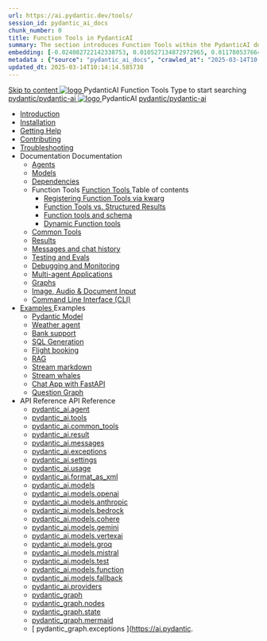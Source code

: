 ```yaml
---
url: https://ai.pydantic.dev/tools/
session_id: pydantic_ai_docs
chunk_number: 0
title: Function Tools in PydanticAI
summary: The section introduces Function Tools within the PydanticAI documentation, providing navigation links to other parts of the documentation such as installation, contributing, and troubleshooting.
embedding: [-0.024082722142338753, 0.010527134872972965, 0.01178053766489029, -0.015214716084301472, 0.01785193383693695, -0.0012552140979096293, -0.04668744280934334, 0.009157810360193253, -0.0046404884196817875, 0.02893694117665291, 0.02745893970131874, -0.08189864456653595, -0.010143144056200981, -0.031559668481349945, 0.03129884600639343, 0.010215595364570618, -0.027908137068152428, 0.0089042317122221, -0.005585974082350731, 0.07447965443134308, 0.0531790554523468, -0.009259241633117199, 0.0040137870237231255, 0.024546409025788307, 0.027864664793014526, 0.006564063020050526, -0.005020856391638517, 0.05952576547861099, 0.003624362638220191, -0.0313568040728569, 0.025154996663331985, -0.019851582124829292, -0.02225695550441742, -0.00965772196650505, 0.02648809552192688, 0.009179545566439629, 0.0004813465347979218, 0.019344424828886986, 0.004861463792622089, 0.03231315687298775, 0.00738275982439518, -0.04857116937637329, 0.027719764038920403, 0.005480920430272818, -0.059409841895103455, -0.00962874200195074, -0.020054444670677185, 0.009505574591457844, 0.00944761373102665, -0.013504872098565102, -0.07262491434812546, 0.005578729324042797, -0.030806178227066994, 0.007708789315074682, -0.02301044575870037, 0.0007788485381752253, -0.04987528920173645, 0.019141562283039093, 0.005980832502245903, -0.01136756595224142, 0.007788485381752253, -0.0035265537444502115, 0.002696989569813013, 0.07152365893125534, -0.059467803686857224, 0.003926845733076334, -0.06601737439632416, 0.006292372010648251, -0.060047414153814316, -0.025807056576013565, 0.02318432927131653, 0.04810748249292374, -0.027879156172275543, -0.056366901844739914, 0.001614752341993153, -0.03289276733994484, 0.03593571111559868, 0.0787687599658966, -0.00028142696828581393, -0.0646263137459755, -0.004104350693523884, 0.034051984548568726, -0.0038688848726451397, -0.013584568165242672, -0.03129884600639343, -0.052135761827230453, -0.020706504583358765, -0.019721169024705887, -0.023836389183998108, -0.015316147357225418, -0.026473606005311012, -0.0214889757335186, -0.0207354836165905, 0.0037167377304285765, 0.08723104000091553, 0.012186262756586075, 0.0023582810536026955, -0.00037402843008749187, -0.006919073406606913, 0.031675588339567184, 0.03413892537355423, -0.024952134117484093, -0.049411602318286896, 0.009751908481121063, 0.036225512623786926, -0.003407009644433856, 0.02008342556655407, -0.03990602493286133, -0.02996574528515339, 0.009280976839363575, -0.1347009539604187, -0.02979186363518238, -0.04210853949189186, 0.02751690149307251, -0.05639588087797165, 0.010193860158324242, 0.009433124214410782, 0.012389126233756542, 0.014069989323616028, -0.051585134118795395, -0.034225866198539734, -0.008317378349602222, 0.04825238510966301, 0.02160489745438099, 0.03506629914045334, 0.009034642949700356, -0.024705801159143448, -0.037152886390686035, -0.059699647128582, -0.02067752368748188, 0.018388070166110992, 0.008491260930895805, 0.01996750384569168, -0.0123746357858181, -0.01193992979824543, -0.017547639086842537, -0.03532712161540985, 0.011070516891777515, -0.027690783143043518, 0.034602612257003784, 0.022995956242084503, -0.019329935312271118, 0.005057081580162048, 0.02680687978863716, -0.04025379195809364, 0.01278036180883646, -0.025546232238411903, -0.020271798595786095, -0.05146921053528786, 0.021938171237707138, 0.044484931975603104, 0.007371892221271992, -0.02040220983326435, -0.039529282599687576, -0.03871782869100571, 0.020822426304221153, 0.02312636747956276, 0.029617980122566223, 0.01156318373978138, -0.028415292501449585, -0.01425111759454012, 0.05509176105260849, -0.03987704589962959, 0.014635107479989529, -0.03871782869100571, -0.016315972432494164, -0.04454289376735687, -0.02160489745438099, -0.0612066276371479, -0.05312109366059303, -0.0178084634244442, -0.05578729137778282, -0.009607006795704365, 0.0110994977876544, 0.0028110998682677746, -0.02958899922668934, -0.04477473720908165, -0.026517076417803764, -0.02089487574994564, -0.04161586984992027, -0.028994901105761528, -0.0005913815111853182, -0.049527522176504135, -0.037471670657396317, -0.012468822300434113, -0.014453980140388012, 0.010469174012541771, -0.008005838841199875, -0.019663209095597267, 0.0670606717467308, 0.002684310544282198, 0.03500833734869957, 0.04787563905119896, 0.031501706689596176, 0.029545528814196587, -0.0436444990336895, 0.06294545531272888, -0.020097915083169937, 0.0033255021553486586, 0.0019507439574226737, -0.010556114837527275, -0.012222488410770893, 0.024952134117484093, 0.003160676220431924, 0.017721520736813545, -0.02621278166770935, 0.01909809187054634, 0.024111703038215637, 0.002561143832281232, -0.04315183311700821, 0.04184771329164505, -0.055381566286087036, 0.023213310167193413, -0.0008109987247735262, -0.0077667501755058765, 0.004361551720649004, -0.05051285773515701, 0.019895052537322044, -0.004376042168587446, 0.046107836067676544, -0.029067352414131165, 0.04410818591713905, 0.03190743178129196, -0.0048433514311909676, -0.013026694767177105, 0.028415292501449585, 0.0371239073574543, -0.07326248288154602, 0.020706504583358765, 0.022445328533649445, 0.019445855170488358, 0.01551900990307331, -0.007049485109746456, 0.001845689956098795, 0.012142792344093323, -0.06335117667913437, 0.028357332572340965, -0.003981184214353561, 0.007708789315074682, -0.01954728737473488, 0.016243521124124527, -0.01846052147448063, 0.006788661237806082, 0.03216825798153877, 0.006263391580432653, 0.004539057146757841, 0.0036678332835435867, -0.022677171975374222, 0.031617630273103714, 0.03912355378270149, 0.06219196319580078, -0.042253438383340836, 0.041441988199949265, 0.0002562955196481198, -0.009121584706008434, -0.021358562633395195, -0.01324404776096344, -0.018866248428821564, -0.03184947371482849, 0.02030077762901783, 0.012975979596376419, 0.008954946883022785, -0.024169662967324257, -0.023111877962946892, -0.022170014679431915, -0.02024281769990921, -0.020315269008278847, 0.05054183676838875, -0.04848422855138779, -0.04228242114186287, 0.05329497531056404, 0.040572576224803925, 0.0801018550992012, -0.01560595165938139, -0.016142088919878006, 0.006122111808508635, 0.0005053459317423403, 0.04294896870851517, -0.003537421580404043, 0.001976101892068982, 0.009911300614476204, 0.00865789782255888, 0.04199261590838432, 0.01595371589064598, 0.018040306866168976, 0.024952134117484093, -0.024329055100679398, -0.018750326707959175, -0.010317026637494564, -0.015779834240674973, 0.01725783571600914, 0.02421313337981701, 0.03639939799904823, -0.03271888568997383, 0.01066479180008173, -0.01204860582947731, 0.0699007511138916, 0.0008721292833797634, 0.04236936196684837, -0.012077586725354195, 0.044745754450559616, 0.00974466372281313, -0.01093285996466875, -0.001382003421895206, 0.007433475460857153, 0.0004763655015267432, -0.014722049236297607, -0.013475891202688217, 0.056048113852739334, -0.01743171736598015, -0.024995604529976845, 0.02898041158914566, -0.009041888639330864, -0.03532712161540985, -0.029820842668414116, -0.017518658190965652, 0.04352857917547226, -0.03315358981490135, 0.0473250113427639, -0.04086238145828247, -0.04077544063329697, -0.06161235645413399, 0.03393606096506119, 0.019329935312271118, -0.04929567873477936, 0.007245102897286415, 0.0030248304829001427, -0.0019108959240838885, -0.025415821000933647, -0.011403791606426239, 0.03147272765636444, -0.03355931490659714, -0.01882277801632881, 0.028342843055725098, -0.019474836066365242, -0.015156755223870277, -0.014222136698663235, 0.015721872448921204, -0.028255900368094444, 0.02263370156288147, -0.05274434760212898, -0.031124962493777275, -0.04645559936761856, -0.029994726181030273, 0.008512996137142181, 0.02448844723403454, 0.009715682826936245, 0.03799331933259964, -0.02274962328374386, 0.0075638871639966965, 0.01220799796283245, 0.0008259417372755706, -0.0026770655531436205, 0.04077544063329697, -0.03245805948972702, -0.012077586725354195, -0.014432244934141636, -0.011519713327288628, -0.018764816224575043, 0.01622902974486351, -0.05964168533682823, -0.007252348121255636, -0.0033255021553486586, -0.010701016522943974, -0.020547112450003624, 0.029878804460167885, -0.02528540976345539, -0.023908838629722595, 0.0025303522124886513, -0.0034106322564184666, 0.016620265319943428, 0.0019543664529919624, -0.000435385387390852, -0.029704920947551727, -0.005136778112500906, -0.03370421752333641, -0.025691134855151176, 0.0063068619929254055, 0.009034642949700356, 0.026879331097006798, 0.0326899029314518, -0.014852460473775864, 0.010874899104237556, 0.002322055399417877, 0.045818030834198, 0.0029288327787071466, 0.007810221053659916, 0.013903352431952953, -0.009425878524780273, 0.045296382158994675, 0.053265996277332306, -0.0386308878660202, -0.007418985478579998, -0.005024478770792484, 0.02676340937614441, -0.0116646159440279, -0.001216271659359336, 0.027502410113811493, 0.06908930093050003, -0.009005662985146046, -0.0026480851229280233, 0.02273513190448284, -0.036834102123975754, -0.011954419314861298, -0.003919600509107113, 0.03567488491535187, 0.06485816091299057, 0.027603842318058014, 0.012997714802622795, -0.01240361575037241, 0.051208388060331345, -0.015040833503007889, 0.024343546479940414, -0.03393606096506119, -0.023372702300548553, -0.06068498268723488, 0.019735660403966904, 0.034660570323467255, 0.018590934574604034, 0.011708086356520653, -0.02605338953435421, -0.07436373829841614, -0.04738297313451767, -0.014866950921714306, -0.05746815726161003, 0.06167031452059746, 0.06636514514684677, -0.040137868374586105, 0.010606830939650536, -0.055439528077840805, 0.0021065135952085257, 0.007810221053659916, 0.07152365893125534, 0.005926494020968676, -0.0071617839857935905, -0.02480723150074482, 0.00766531890258193, 0.0181852076202631, 0.016055148094892502, 0.025430310517549515, 0.014236627146601677, -0.03903661295771599, -0.02919776365160942, 0.039703164249658585, -0.022329406812787056, -0.02274962328374386, 0.0024198642931878567, -0.02915429323911667, -0.00781746581196785, -0.04109422490000725, 0.025256428867578506, -0.002707857172936201, -0.004401399753987789, 0.017069462686777115, -0.01867787539958954, -0.05112144723534584, 0.07963816821575165, -0.021996133029460907, 0.057236313819885254, 0.009715682826936245, 0.056048113852739334, 0.0251260157674551, -0.04770175740122795, 0.03321155160665512, -0.0012651761062443256, -0.006991524249315262, 0.018257658928632736, -0.005647557787597179, 0.0009608817636035383, -0.004578905180096626, 0.02632870338857174, -0.02502458542585373, -0.017924385145306587, -0.016794148832559586, -0.008020329289138317, -0.018112756311893463, 0.034051984548568726, -4.814031126443297e-05, -0.022025112062692642, 0.00040459370939061046, 0.026531565934419632, -0.04205057770013809, -0.010048957541584969, 0.010048957541584969, -0.0025104281958192587, 0.08120311051607132, -0.0233292318880558, -0.035095278173685074, 0.0016038846224546432, 0.01533063780516386, -0.02887897938489914, 0.005459185224026442, 0.04497759789228439, -0.019011149182915688, 0.012345654889941216, 0.026618508622050285, -0.026821371167898178, 0.008781064301729202, -0.016968030482530594, -0.010230084881186485, -0.0018013137159869075, -0.02627074345946312, -0.017301306128501892, 0.03550100326538086, 0.014091725461184978, -0.006926318164914846, 0.029733901843428612, -0.009041888639330864, -0.006640136707574129, 0.03260296210646629, -0.061786238104104996, -0.013736714608967304, 0.00011377075861673802, 0.04547026380896568, 0.0334433950483799, 0.040398694574832916, 0.0027875532396137714, 0.026966271921992302, -0.007350157015025616, -0.005502655636519194, 0.021257132291793823, -0.03608061373233795, -0.0017578430706635118, 0.0002676159783732146, 0.0024633349385112524, -0.03225519880652428, -0.03358829766511917, -0.028690606355667114, -0.03555896505713463, -0.026502586901187897, 0.014808990061283112, -0.005535258445888758, 0.03984806686639786, -0.011700840666890144, -0.06752435863018036, -0.019518306478857994, 0.014743784442543983, 0.007600112818181515, -0.030951078981161118, -0.01389610767364502, 0.002702423371374607, 0.01741722784936428, -0.028342843055725098, 0.005607709754258394, 0.0036116838455200195, 0.030110647901892662, 0.022112054750323296, -0.0006180978380143642, -0.0035030071157962084, -0.00028504952206276357, 0.08357950299978256, -0.032863788306713104, 0.02176428958773613, -0.023198818787932396, 0.01861991360783577, 0.021126719191670418, -0.016475364565849304, -0.006564063020050526, 0.024444976821541786, -0.005339640658348799, 0.008426054380834103, -0.010570605285465717, 0.025922978296875954, 0.025807056576013565, -0.02528540976345539, 0.04413716495037079, 0.0326899029314518, -0.017069462686777115, -0.03474751487374306, -0.006353955250233412, 0.010490909218788147, -0.006871980149298906, -0.01245433185249567, -0.0013919654302299023, -0.016794148832559586, 0.0025520874187350273, -0.011512468568980694, -0.016489854082465172, -0.013041185215115547, -0.011570429429411888, -0.019199522212147713, -0.02469130977988243, 0.0042383852414786816, 0.013171597383916378, -0.04407920688390732, 0.013932332396507263, -0.0005746271926909685, 0.005636690184473991, 0.018489502370357513, -0.012773116119205952, 0.02127162180840969, -0.008129005320370197, -0.006835754495114088, -0.02708219364285469, -0.023908838629722595, -0.013352724723517895, 0.03984806686639786, -0.01801132597029209, -0.03706594556570053, 0.02203960344195366, 0.005517145618796349, -0.04097830131649971, -0.008237682282924652, 0.02160489745438099, -0.013722225092351437, -0.0021898322738707066, 0.0033653501886874437, 0.002153606852516532, -0.029052862897515297, 0.007926142774522305, -0.012867302633821964, -0.01232391968369484, 0.0012343843700364232, -0.031501706689596176, -0.008614427410066128, 0.03121190331876278, -0.05474399775266647, 0.012345654889941216, 0.0552656427025795, -0.03744269162416458, -0.030371470376849174, 0.008643407374620438, 0.011353076435625553, -0.0029795486479997635, 0.005220096558332443, 0.002974114613607526, 0.005158513318747282, -0.039442338049411774, -0.025850526988506317, 0.012352900579571724, -0.028415292501449585, 0.037152886390686035, 0.031240884214639664, 0.011910948902368546, -0.009121584706008434, 0.012526783160865307, 0.018909718841314316, -0.02340168133378029, 0.007111068349331617, -0.030951078981161118, 0.02551725134253502, 0.037152886390686035, 0.0005307038081809878, -0.02089487574994564, 0.012548518367111683, -0.019663209095597267, -0.024184152483940125, 0.0040572574362158775, 0.003613495035097003, -0.001593922614119947, 0.0107444878667593, -0.001202687039040029, 0.008621672168374062, -0.009860584512352943, 0.02421313337981701, -0.00838258396834135, -0.00914331991225481, -0.02757486142218113, -0.030864138156175613, 0.019242992624640465, -0.0357038676738739, 0.016794148832559586, 0.021358562633395195, -0.03115394152700901, -0.023053918033838272, 0.031878452748060226, 0.047962579876184464, 0.03631245717406273, 0.02328576147556305, 0.015721872448921204, -0.015649423003196716, 0.030748216435313225, 0.018851757049560547, 0.013352724723517895, 0.011092252098023891, -0.008346358314156532, 0.016794148832559586, -0.057555098086595535, -0.022343896329402924, 0.02925572544336319, -0.01915605179965496, 0.0016247143503278494, -0.07529111206531525, 0.03184947371482849, 0.08346358686685562, -0.009367917664349079, 0.033617276698350906, 0.020503640174865723, 0.02372046746313572, 0.0363704152405262, 0.01186023373156786, -0.016576794907450676, 0.016315972432494164, -0.0037239829543977976, -0.004915802273899317, 0.015533500351011753, -0.008679633028805256, 0.027314037084579468, -0.035472024232149124, -0.11528407782316208, -0.010925615206360817, 0.012410861440002918, -0.015374108217656612, -0.020764464512467384, -0.025270918384194374, 0.002099268604069948, 0.006321352440863848, 0.0101793697103858, 0.04216649755835533, -0.04309387132525444, -0.021720819175243378, 0.010440193116664886, -0.0326899029314518, 0.004075370263308287, -0.023111877962946892, 0.011505222879350185, 0.02067752368748188, 0.0065459501929581165, -3.257466232753359e-05, -0.022764112800359726, -0.042688146233558655, 0.022604720667004585, -0.021416524425148964, 0.0025267296005040407, -0.004785390570759773, -0.025546232238411903, -0.012360145337879658, 0.0312698632478714, -0.003966693766415119, -0.020605072379112244, 0.0017904459964483976, 0.008868006058037281, 0.0011718954192474484, -0.01970667950809002, 0.012678929604589939, -0.0101793697103858, -0.05048387497663498, 0.016968030482530594, -0.03225519880652428, 0.00043244208791293204, 0.0028219674713909626, -0.017301306128501892, -0.009070868603885174, -0.007270460482686758, -0.044426970183849335, -0.036660220474004745, 0.0069226957857608795, 0.04694826528429985, -0.022807583212852478, -0.005864910781383514, 0.008556466549634933, 0.013258538208901882, 0.00029365308000706136, 0.0011148401536047459, 0.004901312291622162, -0.009295467287302017, -0.013714979402720928, 0.005379488691687584, -0.014866950921714306, 0.00914331991225481, 0.004017409402877092, 0.004477473441511393, -0.01441050972789526, 0.03173355013132095, 0.015026343055069447, -0.028154470026493073, 0.011193684302270412, 0.0056801605969667435, -0.015026343055069447, -0.002707857172936201, 0.0017487866571173072, -0.01569289341568947, -0.005647557787597179, 0.012106566689908504, 0.013026694767177105, -0.02937164716422558, 0.00766531890258193, -0.04584700986742973, 0.0025303522124886513, -0.012773116119205952, -0.015113284811377525, -0.007650828454643488, -0.011729821562767029, -0.0048904442228376865, -0.002405374078080058, -0.003086413722485304, 0.002858193125575781, -0.024720290675759315, -0.030313510447740555, -0.022459818050265312, -0.04639763757586479, 0.00026852163136936724, 0.00038285841583274305, -0.013273028656840324, 0.016866600140929222, -0.0407174788415432, 0.0004491963773034513, -0.10038814693689346, -0.002718724776059389, -0.009664967656135559, 0.00030746404081583023, 0.03437076881527901, -0.01725783571600914, 0.0020902121905237436, 0.039529282599687576, -0.01296873390674591, -0.032979708164930344, 0.012439841404557228, -0.010041712783277035, -0.025386840105056763, 0.00644451892003417, 0.03761657327413559, -0.014910421334207058, 0.058047764003276825, -0.0025357860140502453, 0.01672169752418995, -0.008230436593294144, -0.013461400754749775, 0.007049485109746456, 0.002247793134301901, 0.035298142582178116, -0.05086062103509903, -0.0039014879148453474, -0.002370959846302867, 0.03784841671586037, 0.032371118664741516, 0.014229382388293743, -0.035037316381931305, -0.025256428867578506, -0.009128829464316368, 0.029704920947551727, -0.024285584688186646, 0.04010888934135437, 0.0027603842318058014, 0.03761657327413559, 0.02018485590815544, -0.01224422361701727, 0.016214540228247643, -0.028806528076529503, 0.016750678420066833, 0.019069110974669456, 0.01006344798952341, 0.004528189077973366, -0.018793797120451927, -0.005901136435568333, -0.0016491665737703443, 0.027995077893137932, 0.011251645162701607, 0.03190743178129196, -0.010635810904204845, 0.025763586163520813, 0.03692104294896126, 0.038572926074266434, -0.02785017527639866, -0.0031244505662471056, 0.007955122739076614, 0.018315620720386505, 0.007056730333715677, 0.004405022598803043, -0.019242992624640465, -0.017764993011951447, -0.01786642335355282, -0.008549221791327, -0.045673128217458725, 0.004745542537420988, -0.0037819435819983482, -0.008875250816345215, -0.007053107488900423, 0.03338543325662613, -0.008896986022591591, -0.014432244934141636, -0.0010976330377161503, -0.002997661242261529, -0.0006959827151149511, -0.0022333029191941023, 0.0018438786501064897, -0.032110296189785004, 0.04781767725944519, -0.029878804460167885, -0.0408044196665287, 0.041326068341732025, -0.03208131715655327, -0.012055851519107819, -0.019764641299843788, -0.025633173063397408, 0.010099673643708229, -0.025951959192752838, 0.01719987392425537, -0.010411213152110577, 0.008281152695417404, 0.007371892221271992, -0.011526959016919136, 0.005528013687580824, -0.012410861440002918, 0.014106214977800846, 0.008360848762094975, 0.011461752466857433, 0.03958724066615105, 0.024517428129911423, 0.007773995399475098, 0.02567664533853531, -0.017069462686777115, 0.03393606096506119, -0.016968030482530594, -0.0407174788415432, -0.028850000351667404, 0.018764816224575043, 0.005430204793810844, 0.016359442844986916, 0.012584744021296501, -0.004872331861406565, -0.027429958805441856, -0.010114163160324097, 0.07418985664844513, 0.0021318714134395123, -0.05993149057030678, 0.008752084337174892, 0.028951430693268776, -0.008005838841199875, -0.018272150307893753, 0.02963247150182724, -0.008288397453725338, 0.0032675412949174643, -0.00849850568920374, 0.005230964161455631, -0.01009242795407772, 0.006169205065816641, 0.016373932361602783, 0.00925199594348669, -0.035356100648641586, 0.04228242114186287, -0.014823480509221554, -0.017330285161733627, 0.03651531785726547, -0.024111703038215637, 0.0036551544908434153, 0.01443948969244957, 0.013555587269365788, -0.003401575842872262, 0.00797685794532299, -0.006578553467988968, -0.027777723968029022, -0.020749974995851517, -0.016402913257479668, -0.004553547129034996, 0.0017750501865521073, -0.0167651679366827, 0.023836389183998108, -0.0030719235073775053, -0.0031009039375931025, 0.04526740312576294, -0.019634228199720383, 0.03390708193182945, -0.013388950377702713, -0.03935539722442627, -0.013425176031887531, -0.016692716628313065, -0.024618860334157944, 0.05633791908621788, -0.009230260737240314, -0.03544304147362709, -0.01704048179090023, -0.008273907005786896, -0.024285584688186646, -0.01389610767364502, -0.010099673643708229, 0.017054971307516098, -0.011831252835690975, 0.020706504583358765, 0.04694826528429985, 0.029661450535058975, 0.030690256506204605, 0.0787687599658966, 0.044369008392095566, 0.0018547463696449995, -0.02779221534729004, 0.05019407346844673, -0.00922301597893238, -0.02188021130859852, 0.009288221597671509, 0.009940281510353088, 0.03283480554819107, 0.00021542860486079007, -0.011244399473071098, -0.002177153481170535, -0.010164879262447357, 0.03767453506588936, 0.05259944498538971, 0.005078817252069712, -0.014664088375866413, 0.040572576224803925, -0.011838497593998909, 0.02198164165019989, 0.04376042261719704, -0.0023039428051561117, -0.004078993108123541, 0.015591461211442947, 0.02431456558406353, 0.02334372140467167, 0.014120705425739288, -0.019474836066365242, 0.006712588015943766, 0.02041669934988022, -0.008107270114123821, -0.0326899029314518, 0.012186262756586075, 0.021083248779177666, -0.011983400210738182, 0.005408469121903181, 0.01731579564511776, 0.014482961036264896, -0.020445680245757103, 0.02599542960524559, -0.01476551964879036, -0.004332571290433407, -0.02208307385444641, -0.019083600491285324, -0.03144374489784241, -0.03077719733119011, -0.0037529633846133947, 0.008360848762094975, 0.014533676207065582, 0.0030302642844617367, 0.015098794363439083, -0.0013104579411447048, 0.023865368217229843, 0.006480744574218988, -0.016924560070037842, 0.01785193383693695, -0.02870509773492813, 0.00216447445563972, 0.05216474086046219, -0.0056656706146895885, 0.04471677541732788, 0.01882277801632881, 0.008810045197606087, -0.0029360780026763678, -0.005118665285408497, 0.015069813467562199, 0.024024760350584984, -0.006788661237806082, 0.006209053099155426, 0.03022656962275505, 0.022271446883678436, 0.04309387132525444, 0.004223894793540239, -0.014548166655004025, -0.009541800245642662, 0.02415517345070839, 0.02805303782224655, 0.0037457181606441736, 0.010780712589621544, -0.03022656962275505, 0.03060331381857395, 0.009766398929059505, -0.00249593798071146, 0.01296873390674591, 0.005593219306319952, 0.02599542960524559, 0.01161389984190464, -0.007629093248397112, -0.005582351703196764, -0.030922098085284233, 0.0031860340386629105, -0.01082418393343687, 0.026575036346912384, 0.01286005787551403, -0.026038900017738342, 0.02421313337981701, 0.005571484100073576, 0.014606127515435219, -0.02360454574227333, -0.035095278173685074, -0.011411037296056747, -0.02567664533853531, 0.009259241633117199, -0.017243344336748123, -0.04538332298398018, 0.0011555938981473446, 0.017504168674349785, -0.0015359617536887527, 0.014497450552880764, -0.04584700986742973, -0.014214891940355301, -0.04184771329164505, 0.006448141764849424, -0.005136778112500906, 0.004970140755176544, 0.018532972782850266, 0.0031697324011474848, -0.003984806593507528, -0.0046730912290513515, 0.004136953502893448, -0.0024361659307032824, -0.004941160324960947, 0.018417051061987877, -0.015837794169783592, 0.021083248779177666, 0.022619210183620453, 0.006172827444970608, 0.009846094995737076, 0.011461752466857433, -0.016301481053233147, -0.0014137006364762783, -0.06700271368026733, 0.03744269162416458, 0.015881264582276344, -0.018228678032755852, -0.018330110237002373, 0.014526431448757648, 0.026632998138666153, 0.004144198726862669, 0.021373054012656212, -0.04173179343342781, -0.020880386233329773, -0.033182572573423386, 0.000448743550805375, 0.021793268620967865, 0.026256252080202103, 0.02101079747080803, -0.00035931181628257036, 0.0178084634244442, -0.03245805948972702, 0.0026227273046970367, 0.010903880000114441, 0.00524907698854804, -0.018388070166110992, 0.024517428129911423, 0.021938171237707138, -0.012396370992064476, 0.014642353169620037, -0.046426620334386826, -0.004941160324960947, -0.061960119754076004, -0.016591286286711693, -0.005165758542716503, -0.04202159494161606, 0.0029469456057995558, 0.0009169583208858967, -0.002590124262496829, -0.02235838770866394, 0.019083600491285324, -0.013396195136010647, 0.019286463037133217, 0.014881441369652748, -0.006361200474202633, -0.009483839385211468, 0.08925966918468475, -0.004223894793540239, -0.0021119473967701197, 0.021735308691859245, 0.00017093915084842592, 0.022155525162816048, -0.015243696048855782, 0.006227165926247835, 0.004915802273899317, -0.02143101394176483, -0.023474132642149925, 0.02719811536371708, 0.016142088919878006, -0.008375339210033417, 0.021619386970996857, -0.010657546110451221, -0.01969218999147415, 0.01830112934112549, 0.01953279785811901, 0.014381528832018375, 0.0040246546268463135, 0.018750326707959175, -0.027067704126238823, -0.017562128603458405, 0.01612759940326214, -0.001708938623778522, 0.013186086900532246, -0.019518306478857994, 0.024502938613295555, 0.030429432168602943, -0.0015812437050044537, -0.04413716495037079, -0.016084128990769386, -0.0064916121773421764, -0.025749094784259796, 0.031559668481349945, 0.007216122467070818, -0.009614251554012299, -0.00618731789290905, -0.003680512309074402, 0.026227273046970367, 0.001957989064976573, -0.00977364368736744, -0.008795554749667645, 0.003850772278383374, 0.012396370992064476, 0.036457356065511703, -0.031501706689596176, -0.003608061233535409, 0.0040137870237231255, -0.028197940438985825, 0.0221989955753088, -0.0008970343042165041, -0.002680688165128231, -0.0015341505641117692, -0.018141737207770348, -0.01044743787497282, 0.0582796074450016, 0.03999296948313713, 0.020387720316648483, -0.030922098085284233, 0.00817247573286295, 0.003977561369538307, 0.019634228199720383, -0.0023256780114024878, -0.058366548269987106, 0.002566577633842826, -0.013381704688072205, 0.0022622833494096994, 0.028024056926369667, -0.014808990061283112, 0.027806704863905907, 0.00985333975404501, 0.011157458648085594, 0.007063975092023611, 0.010519889183342457, -0.0001762597676133737, -0.00037968865945003927, 0.011382056400179863, 0.027386488392949104, -0.0006298711523413658, -0.018199698999524117, -0.0052345870062708855, 0.027647312730550766, -0.028313862159848213, -0.03576182946562767, 0.015982696786522865, 0.004332571290433407, -0.02925572544336319, 0.018909718841314316, 0.009273732081055641, 0.008273907005786896, -0.014222136698663235, 0.04416614770889282, 0.002142739249393344, 0.01569289341568947, -0.013954068534076214, 0.019503816962242126, 0.008534731343388557, 0.026835860684514046, 0.025227447971701622, 0.006172827444970608, -0.030255548655986786, 0.02024281769990921, 0.0004845162620767951, -0.0017913517076522112, -0.009541800245642662, -0.011085007339715958, -0.03332747146487236, 0.023213310167193413, 0.029125314205884933, 0.01741722784936428, 0.008455035276710987, 0.012041361071169376, -0.01660577580332756, 0.01305567566305399, -0.02328576147556305, 0.00598445488139987, -0.030023707076907158, -0.027995077893137932, 0.0251260157674551, -0.012642704881727695, -0.003952203784137964, -0.013533852063119411, 0.00965772196650505, 0.024285584688186646, 0.014236627146601677, -0.03283480554819107, -0.006343087647110224, -0.0029070975724607706, -0.021126719191670418, 0.015808815136551857, 0.0019616116769611835, -0.02208307385444641, -0.01628699153661728, -0.01834459975361824, 0.014033764600753784, -0.02508254535496235, -0.02160489745438099, 0.018156228587031364, 0.008534731343388557, 0.032747864723205566, 0.016084128990769386, -0.021938171237707138, 0.006792284082621336, -0.012671684846282005, 0.007147294003516436, 0.00504621397703886, -0.016591286286711693, 0.0035030071157962084, -0.020039955154061317, -0.00047772398102097213, 0.02443048730492592, 0.024184152483940125, 0.016200050711631775, -0.05485991761088371, 0.013736714608967304, -0.027256077155470848, -0.029603490605950356, 0.006951676215976477, 0.004495586268603802, -0.006690852344036102, -0.01351936161518097, 0.002097457181662321, 0.014381528832018375, 0.011512468568980694, 0.019127070903778076, 0.010317026637494564, 0.01737375743687153, 0.011555938981473446, 0.0012606478994712234, -0.020648542791604996, 0.012954243458807468, 0.018547464162111282, 0.030168607831001282, -0.018532972782850266, 0.0021952660754323006, -0.00862891785800457, 0.01066479180008173, -0.012555763125419617, -0.023256780579686165, -0.0027477052062749863, 0.005375866312533617, -0.011831252835690975, -0.0018782928818836808, 0.017344776540994644, -0.033791158348321915, -0.011845743283629417, -0.010454683564603329, -0.02761833183467388, -0.004270988050848246, 0.004767277743667364, 0.02312636747956276, -0.007578377611935139, 0.007092955522239208, 0.03552998602390289, -0.014497450552880764, -0.010483663529157639, 0.009831604547798634, 0.014968382194638252, -0.0005479109240695834, 0.015504520386457443, -0.019445855170488358, 0.0015875832177698612, -0.03744269162416458, 0.01996750384569168, -0.010172124020755291, 0.02067752368748188, -0.012896283529698849, 0.006661871913820505, -0.011425526812672615, -0.011976155452430248, 0.013990293256938457, 0.011729821562767029, 0.016214540228247643, 0.011990644969046116, 0.005104174837470055, 0.007169029209762812, 0.006006190087646246, -0.029820842668414116, -0.014388774521648884, -0.0012552140979096293, 0.004694826435297728, -0.02431456558406353, 0.0026661979500204325, 0.021691838279366493, 0.021373054012656212, -0.016214540228247643, -0.011338585987687111, 0.05002019181847572, 0.024126192554831505, -0.010490909218788147, -0.011606655083596706, -0.005147645715624094, -0.014359793625772, -0.025531742721796036, -0.021416524425148964, 0.019170541316270828, 0.023923330008983612, -0.014316323213279247, -0.030516372993588448, 0.013120881281793118, -0.01240361575037241, 0.010077938437461853, -0.019474836066365242, 0.015591461211442947, 0.008455035276710987, 0.002104702405631542, -0.02209756337106228, -0.0020449303556233644, -0.01589575596153736, 0.010172124020755291, -0.0005076100351288915, -0.0356169268488884, 0.003394330618903041, -0.024227624759078026, 0.013657018542289734, -0.0032349384855479, -0.018735835328698158, 0.00114653748460114, -0.042311400175094604, 0.011896458454430103, 0.008940457366406918, 0.006006190087646246, -0.0026444625109434128, 0.029125314205884933, -0.02654605731368065, 0.012896283529698849, -0.039442338049411774, -0.0055062780156731606, 0.018706856295466423, 0.013091900385916233, -0.004042767453938723, 0.00893321167677641, 0.009027398191392422, 0.00524907698854804, 0.017924385145306587, -0.004278233274817467, -0.0038833750877529383, -0.04520944133400917, 0.008186966180801392, -0.007223367691040039, -0.011570429429411888, -0.013693244196474552, 0.0058721560053527355, 0.024560898542404175, -0.013367215171456337, 0.007969613187015057, 0.021619386970996857, -0.004075370263308287, 0.051266346126794815, 0.0077232797630131245, 0.00806379970163107, -0.005332395900040865, 0.008991172537207603, 0.02561868354678154, -0.001449020579457283, 0.012867302633821964, 0.0018982168985530734, -0.0007059447234496474, -0.005687405820935965, -0.018315620720386505, 0.03550100326538086, -2.6475756385480054e-05, -0.0028328353073447943, 0.032747864723205566, 0.007024127058684826, 0.017518658190965652, -0.03906559571623802, 0.04283304885029793, 0.017880914732813835, 0.004147821571677923, 0.011700840666890144, -0.011012556031346321, 0.012171773239970207, 0.03532712161540985, -0.004140576347708702, 0.025821546092629433, -0.01359905768185854, 0.009034642949700356, 0.013273028656840324, -0.014939402230083942, 0.03208131715655327, -0.010382232256233692, 0.029878804460167885, 0.01085316389799118, -0.03668919950723648, -0.0025086167734116316, 0.014033764600753784, 0.003321879543364048, 0.008911476470530033, 0.011519713327288628, 0.026850352063775063, -0.009208525530993938, 0.019387895241379738, 0.002231491729617119, -0.01117919385433197, 0.011396546848118305, 0.03219723701477051, -0.001266987412236631, -0.023517603054642677, -0.0003319162642583251, -0.004698449280112982, -0.005136778112500906, 0.0063394648022949696, 0.0034323674626648426, 0.010512644425034523, -0.002595558064058423, 0.0044593606144189835, -0.006096754223108292, -0.0008472242043353617, 0.019199522212147713, 0.021358562633395195, -0.007433475460857153, -0.009809869341552258, 0.004658601246774197, -0.021199170500040054, -0.0007159067317843437, -0.03474751487374306, 0.011244399473071098, -0.010787958279252052, 0.003477649297565222, -0.0005365904071368277, 0.030574334785342216, -0.0028962299693375826, 0.01677965745329857, -0.003271163906902075, -0.019069110974669456, -0.014178666286170483, -0.002785742050036788, 0.012555763125419617, 0.009259241633117199, 0.03141476586461067, -0.029560020193457603, -0.012345654889941216, -0.025647664442658424, -0.029183274134993553, 0.022155525162816048, 0.012236978858709335, -0.03738472983241081, 0.031617630273103714, -0.008447789587080479, 0.03332747146487236, 0.0011048781452700496, 0.005962719675153494, 0.0051947389729321, -0.004756410140544176, 0.005415714345872402, -0.013787430711090565]
metadata : {"source": "pydantic_ai_docs", "crawled_at": "2025-03-14T10:14:14.585285", "url_path": "/tools/", "chunk_size": 5000}
updated_dt: 2025-03-14T10:14:14.585738
---
```

[ Skip to content ](https://ai.pydantic.dev/tools/#function-tools)
[ ![logo](https://ai.pydantic.dev/img/logo-white.svg) ](https://ai.pydantic.dev/ "PydanticAI")
PydanticAI 
Function Tools 
Type to start searching
[ pydantic/pydantic-ai  ](https://github.com/pydantic/pydantic-ai "Go to repository")
[ ![logo](https://ai.pydantic.dev/img/logo-white.svg) ](https://ai.pydantic.dev/ "PydanticAI") PydanticAI 
[ pydantic/pydantic-ai  ](https://github.com/pydantic/pydantic-ai "Go to repository")
  * [ Introduction  ](https://ai.pydantic.dev/)
  * [ Installation  ](https://ai.pydantic.dev/install/)
  * [ Getting Help  ](https://ai.pydantic.dev/help/)
  * [ Contributing  ](https://ai.pydantic.dev/contributing/)
  * [ Troubleshooting  ](https://ai.pydantic.dev/troubleshooting/)
  * Documentation  Documentation 
    * [ Agents  ](https://ai.pydantic.dev/agents/)
    * [ Models  ](https://ai.pydantic.dev/models/)
    * [ Dependencies  ](https://ai.pydantic.dev/dependencies/)
    * Function Tools  [ Function Tools  ](https://ai.pydantic.dev/tools/) Table of contents 
      * [ Registering Function Tools via kwarg  ](https://ai.pydantic.dev/tools/#registering-function-tools-via-kwarg)
      * [ Function Tools vs. Structured Results  ](https://ai.pydantic.dev/tools/#function-tools-vs-structured-results)
      * [ Function tools and schema  ](https://ai.pydantic.dev/tools/#function-tools-and-schema)
      * [ Dynamic Function tools  ](https://ai.pydantic.dev/tools/#tool-prepare)
    * [ Common Tools  ](https://ai.pydantic.dev/common_tools/)
    * [ Results  ](https://ai.pydantic.dev/results/)
    * [ Messages and chat history  ](https://ai.pydantic.dev/message-history/)
    * [ Testing and Evals  ](https://ai.pydantic.dev/testing-evals/)
    * [ Debugging and Monitoring  ](https://ai.pydantic.dev/logfire/)
    * [ Multi-agent Applications  ](https://ai.pydantic.dev/multi-agent-applications/)
    * [ Graphs  ](https://ai.pydantic.dev/graph/)
    * [ Image, Audio & Document Input  ](https://ai.pydantic.dev/input/)
    * [ Command Line Interface (CLI)  ](https://ai.pydantic.dev/cli/)
  * [ Examples  ](https://ai.pydantic.dev/examples/)
Examples 
    * [ Pydantic Model  ](https://ai.pydantic.dev/examples/pydantic-model/)
    * [ Weather agent  ](https://ai.pydantic.dev/examples/weather-agent/)
    * [ Bank support  ](https://ai.pydantic.dev/examples/bank-support/)
    * [ SQL Generation  ](https://ai.pydantic.dev/examples/sql-gen/)
    * [ Flight booking  ](https://ai.pydantic.dev/examples/flight-booking/)
    * [ RAG  ](https://ai.pydantic.dev/examples/rag/)
    * [ Stream markdown  ](https://ai.pydantic.dev/examples/stream-markdown/)
    * [ Stream whales  ](https://ai.pydantic.dev/examples/stream-whales/)
    * [ Chat App with FastAPI  ](https://ai.pydantic.dev/examples/chat-app/)
    * [ Question Graph  ](https://ai.pydantic.dev/examples/question-graph/)
  * API Reference  API Reference 
    * [ pydantic_ai.agent  ](https://ai.pydantic.dev/api/agent/)
    * [ pydantic_ai.tools  ](https://ai.pydantic.dev/api/tools/)
    * [ pydantic_ai.common_tools  ](https://ai.pydantic.dev/api/common_tools/)
    * [ pydantic_ai.result  ](https://ai.pydantic.dev/api/result/)
    * [ pydantic_ai.messages  ](https://ai.pydantic.dev/api/messages/)
    * [ pydantic_ai.exceptions  ](https://ai.pydantic.dev/api/exceptions/)
    * [ pydantic_ai.settings  ](https://ai.pydantic.dev/api/settings/)
    * [ pydantic_ai.usage  ](https://ai.pydantic.dev/api/usage/)
    * [ pydantic_ai.format_as_xml  ](https://ai.pydantic.dev/api/format_as_xml/)
    * [ pydantic_ai.models  ](https://ai.pydantic.dev/api/models/base/)
    * [ pydantic_ai.models.openai  ](https://ai.pydantic.dev/api/models/openai/)
    * [ pydantic_ai.models.anthropic  ](https://ai.pydantic.dev/api/models/anthropic/)
    * [ pydantic_ai.models.bedrock  ](https://ai.pydantic.dev/api/models/bedrock/)
    * [ pydantic_ai.models.cohere  ](https://ai.pydantic.dev/api/models/cohere/)
    * [ pydantic_ai.models.gemini  ](https://ai.pydantic.dev/api/models/gemini/)
    * [ pydantic_ai.models.vertexai  ](https://ai.pydantic.dev/api/models/vertexai/)
    * [ pydantic_ai.models.groq  ](https://ai.pydantic.dev/api/models/groq/)
    * [ pydantic_ai.models.mistral  ](https://ai.pydantic.dev/api/models/mistral/)
    * [ pydantic_ai.models.test  ](https://ai.pydantic.dev/api/models/test/)
    * [ pydantic_ai.models.function  ](https://ai.pydantic.dev/api/models/function/)
    * [ pydantic_ai.models.fallback  ](https://ai.pydantic.dev/api/models/fallback/)
    * [ pydantic_ai.providers  ](https://ai.pydantic.dev/api/providers/)
    * [ pydantic_graph  ](https://ai.pydantic.dev/api/pydantic_graph/graph/)
    * [ pydantic_graph.nodes  ](https://ai.pydantic.dev/api/pydantic_graph/nodes/)
    * [ pydantic_graph.state  ](https://ai.pydantic.dev/api/pydantic_graph/state/)
    * [ pydantic_graph.mermaid  ](https://ai.pydantic.dev/api/pydantic_graph/mermaid/)
    * [ pydantic_graph.exceptions  ](https://ai.pydantic.